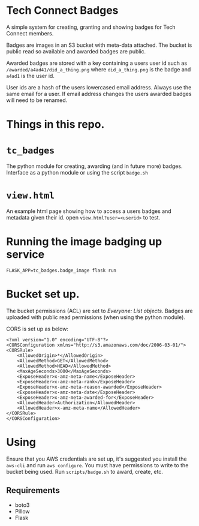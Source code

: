 # Tech Connect Badges

A simple system for creating, granting and showing badges for Tech Connect members.

Badges are images in an S3 bucket with meta-data attached. The bucket is public read so available and awarded badges are public.

Awarded badges are stored with a key containing a users user id such as `/awarded/a4ad41/did_a_thing.png` where `did_a_thing.png` is the badge and `a4ad1` is the user id.

User ids are a hash of the users lowercased email address. Always use the same email for a user. If email address changes the users awarded badges will need to be renamed.

# Things in this repo.

# `tc_badges`

The python module for creating, awarding (and in future more) badges. Interface as a python module or using the script `badge.sh`

# `view.html`

An example html  page showing how to access a users badges and metadata given their id. open `view.html?user=<userid>` to test.

# Running the image badging up service

`FLASK_APP=tc_badges.badge_image flask run`

# Bucket set up.
The bucket permissions (ACL) are set to *Everyone: List objects*. Badges are uploaded with public read permissions (when using the python module). 

CORS is set up as below:

```
<?xml version="1.0" encoding="UTF-8"?>
<CORSConfiguration xmlns="http://s3.amazonaws.com/doc/2006-03-01/">
<CORSRule>
    <AllowedOrigin>*</AllowedOrigin>
    <AllowedMethod>GET</AllowedMethod>
    <AllowedMethod>HEAD</AllowedMethod>
    <MaxAgeSeconds>3000</MaxAgeSeconds>
    <ExposeHeader>x-amz-meta-name</ExposeHeader>
    <ExposeHeader>x-amz-meta-rank</ExposeHeader>
    <ExposeHeader>x-amz-meta-reason-awarded</ExposeHeader>
    <ExposeHeader>x-amz-meta-date</ExposeHeader>
    <ExposeHeader>x-amz-meta-awarded-for</ExposeHeader>
    <AllowedHeader>Authorization</AllowedHeader>
    <AllowedHeader>x-amz-meta-name</AllowedHeader>
</CORSRule>
</CORSConfiguration>
```

# Using 

Ensure that you AWS credentials are set up, it's suggested you install the `aws-cli` and run `aws configure`. You must have permissions to write to the bucket being used. Run `scripts/badge.sh` to award, create, etc. 

## Requirements
* boto3
* Pillow
* Flask